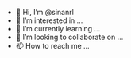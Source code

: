 - 👋 Hi, I’m @sinanrl
- 👀 I’m interested in ...
- 🌱 I’m currently learning ...
- 💞️ I’m looking to collaborate on ...
- 📫 How to reach me ...

<!---
sinanrl/sinanrl is a ✨ special ✨ repository because its `README.md` (this file) appears on your GitHub profile.
You can click the Preview link to take a look at your changes.
--->
